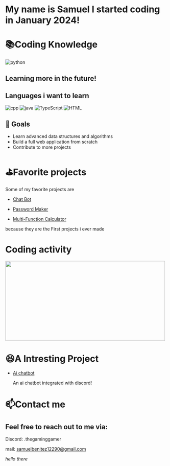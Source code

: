 # My name is Samuel I started coding in January 2024!

# 📚Coding Knowledge
![python](https://github.com/Samuel12209/Samuel12209/assets/157180807/346fbb21-67a3-42d9-a931-ff23a3c2d37d)

## Learning more in the future!

## Languages i want to learn
![cpp](https://github.com/Samuel12209/Samuel12209/assets/157180807/2b8fde3f-c5cb-41eb-8d0b-d11b63020f7d)
![java](https://github.com/Samuel12209/Samuel12209/assets/157180807/511e9e61-5fd4-4a58-86bc-2c352e316e11)
![TypeScript](https://github.com/Samuel12209/Samuel12209/assets/157180807/8a4213ee-e387-4446-92f9-517b58cbfdc2)
![HTML](https://github.com/Samuel12209/Samuel12209/assets/157180807/2bb934a6-e87b-4f6a-bda5-7c31bc351a4c)

## 🌱 Goals

- Learn advanced data structures and algorithms
- Build a full web application from scratch
- Contribute to more projects

# ⛳Favorite projects
Some of my favorite projects are 

- [Chat Bot](https://github.com/Samuel12209/Chat-Bot)
  
- [Password Maker](https://github.com/Samuel12209/Password-Maker)

- [Multi-Function Calculator](https://github.com/Samuel12209/Multi-Function-Calculator)

because they are the First projects i ever made

# Coding activity

<a href="https://wakatime.com"><img src="https://wakatime.com/share/@Gamer/645a035f-e1a1-40ab-a55c-d8636783f691.png" width="500" height="250" /></a>

# 😆A Intresting Project 
- [Ai chatbot](https://github.com/Samuel12209/llama2-bot)

  An ai chatbot integrated with discord!

# 📫Contact me 
## Feel free to reach out to me via:

Discord: .thegaminggamer

mail: samuelbenitez12290@gmail.com

*hello there*  
 
